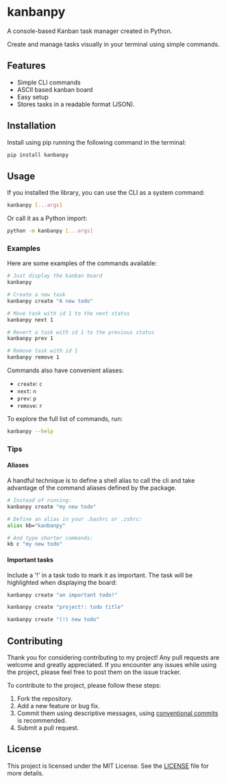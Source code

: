 # kanbanpy

A console-based Kanban task manager created in Python.

Create and manage tasks visually in your terminal using simple commands.

## Features

- Simple CLI commands
- ASCII based kanban board
- Easy setup
- Stores tasks in a readable format (JSON).

## Installation

Install using pip running the following command in the terminal:

```sh
pip install kanbanpy
```

## Usage

If you installed the library, you can use the CLI as a system command:

```sh
kanbanpy [...args]
```

Or call it as a Python import:

```sh
python -m kanbanpy [...args]
```

### Examples

Here are some examples of the commands available:

```sh
# Just display the kanban board
kanbanpy

# Create a new task
kanbanpy create "A new todo"

# Move task with id 1 to the next status
kanbanpy next 1

# Revert a task with id 1 to the previous status
kanbanpy prev 1

# Remove task with id 1
kanbanpy remove 1
```

Commands also have convenient aliases:

- `create`: `c`
- `next`: `n`
- `prev`: `p`
- `remove`: `r`

To explore the full list of commands, run:

```sh
kanbanpy --help
```

### Tips

#### Aliases

A handful technique is to define a shell alias to call the cli and take
advantage of the command aliases defined by the package.

```sh
# Instead of running:
kanbanpy create "my new todo"

# Define an alias in your .bashrc or .zshrc:
alias kb="kanbanpy"

# And type shorter commands:
kb c "my new todo"
```

#### Important tasks

Include a '!' in a task todo to mark it as important. The task will be
highlighted when displaying the board:

```sh
kanbanpy create "an important todo!"

kanbanpy create "project!: todo title"

kanbanpy create "(!) new todo"
```

## Contributing

Thank you for considering contributing to my project! Any pull requests are
welcome and greatly appreciated. If you encounter any issues while using
the project, please feel free to post them on the issue tracker.

To contribute to the project, please follow these steps:

1. Fork the repository.
2. Add a new feature or bug fix.
3. Commit them using descriptive messages, using
   [conventional commits](https://www.conventionalcommits.org/) is recommended.
4. Submit a pull request.

## License

This project is licensed under the MIT License. See the [LICENSE](LICENSE) file
for more details.
